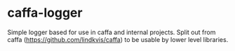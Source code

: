 # caffa-logger
Simple logger based for use in caffa and internal projects. Split out from caffa (https://github.com/lindkvis/caffa) to be usable by lower level libraries.
